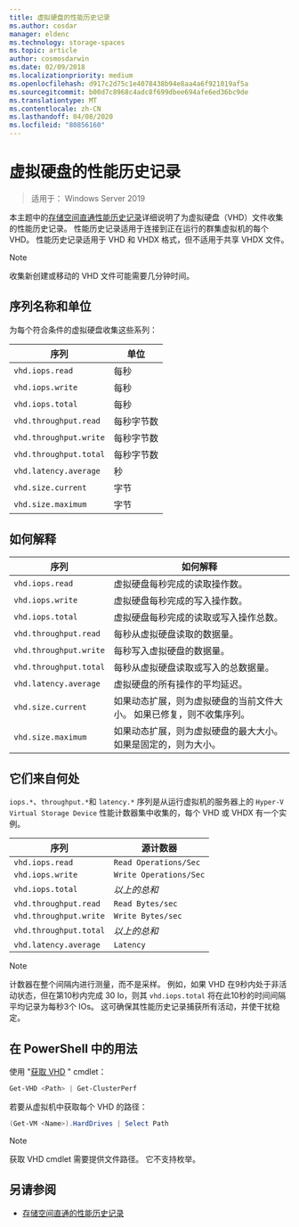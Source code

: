 ```yaml
---
title: 虚拟硬盘的性能历史记录
ms.author: cosdar
manager: eldenc
ms.technology: storage-spaces
ms.topic: article
author: cosmosdarwin
ms.date: 02/09/2018
ms.localizationpriority: medium
ms.openlocfilehash: d917c2d75c1e4078438b94e8aa4a6f921019af5a
ms.sourcegitcommit: b00d7c8968c4adc8f699dbee694afe6ed36bc9de
ms.translationtype: MT
ms.contentlocale: zh-CN
ms.lasthandoff: 04/08/2020
ms.locfileid: "80856160"
---
```

# <a name="performance-history-for-virtual-hard-disks"></a>虚拟硬盘的性能历史记录

> 适用于： Windows Server 2019

本主题中的[存储空间直通性能历史记录](performance-history.md)详细说明了为虚拟硬盘（VHD）文件收集的性能历史记录。 性能历史记录适用于连接到正在运行的群集虚拟机的每个 VHD。 性能历史记录适用于 VHD 和 VHDX 格式，但不适用于共享 VHDX 文件。

   > [!NOTE]
   > 收集新创建或移动的 VHD 文件可能需要几分钟时间。

## <a name="series-names-and-units"></a>序列名称和单位

为每个符合条件的虚拟硬盘收集这些系列：

| 序列                    | 单位             |
|---------------------------|------------------|
| `vhd.iops.read`           | 每秒       |
| `vhd.iops.write`          | 每秒       |
| `vhd.iops.total`          | 每秒       |
| `vhd.throughput.read`     | 每秒字节数 |
| `vhd.throughput.write`    | 每秒字节数 |
| `vhd.throughput.total`    | 每秒字节数 |
| `vhd.latency.average`     | 秒          |
| `vhd.size.current`        | 字节            |
| `vhd.size.maximum`        | 字节            |

## <a name="how-to-interpret"></a>如何解释

| 序列                    | 如何解释                                                                                                 |
|---------------------------|------------------------------------------------------------------------------------------------------------------|
| `vhd.iops.read`           | 虚拟硬盘每秒完成的读取操作数。                                         |
| `vhd.iops.write`          | 虚拟硬盘每秒完成的写入操作数。                                        |
| `vhd.iops.total`          | 虚拟硬盘每秒完成的读取或写入操作总数。                          |
| `vhd.throughput.read`     | 每秒从虚拟硬盘读取的数据量。                                                     |
| `vhd.throughput.write`    | 每秒写入虚拟硬盘的数据量。                                                    |
| `vhd.throughput.total`    | 每秒从虚拟硬盘读取或写入的总数据量。                                 |
| `vhd.latency.average`     | 虚拟硬盘的所有操作的平均延迟。                                              |
| `vhd.size.current`        | 如果动态扩展，则为虚拟硬盘的当前文件大小。 如果已修复，则不收集序列。 |
| `vhd.size.maximum`        | 如果动态扩展，则为虚拟硬盘的最大大小。 如果是固定的，则为大小。                  |

## <a name="where-they-come-from"></a>它们来自何处

`iops.*`、`throughput.*`和 `latency.*` 序列是从运行虚拟机的服务器上的 `Hyper-V Virtual Storage Device` 性能计数器集中收集的，每个 VHD 或 VHDX 有一个实例。

| 序列                    | 源计数器         |
|---------------------------|------------------------|
| `vhd.iops.read`           | `Read Operations/Sec`  |
| `vhd.iops.write`          | `Write Operations/Sec` |
| `vhd.iops.total`          | *以上的总和*     |
| `vhd.throughput.read`     | `Read Bytes/sec`       |
| `vhd.throughput.write`    | `Write Bytes/sec`      |
| `vhd.throughput.total`    | *以上的总和*     |
| `vhd.latency.average`     | `Latency`              |

   > [!NOTE]
   > 计数器在整个间隔内进行测量，而不是采样。 例如，如果 VHD 在9秒内处于非活动状态，但在第10秒内完成 30 Io，则其 `vhd.iops.total` 将在此10秒的时间间隔平均记录为每秒3个 IOs。 这可确保其性能历史记录捕获所有活动，并使干扰稳定。

## <a name="usage-in-powershell"></a>在 PowerShell 中的用法

使用 "[获取 VHD](https://docs.microsoft.com/powershell/module/hyper-v/get-vhd) " cmdlet：

```PowerShell
Get-VHD <Path> | Get-ClusterPerf
```

若要从虚拟机中获取每个 VHD 的路径：

```PowerShell
(Get-VM <Name>).HardDrives | Select Path
```

   > [!NOTE]
   > 获取 VHD cmdlet 需要提供文件路径。 它不支持枚举。

## <a name="see-also"></a>另请参阅

- [存储空间直通的性能历史记录](performance-history.md)
